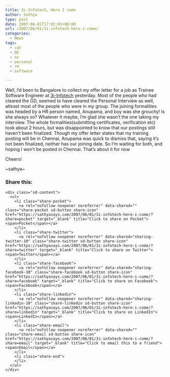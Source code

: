 ```yaml
---
title: 3i-Infotech, Here I come
author: Sathya
type: post
date: 2007-06-01T17:02:03+00:00
url: /2007/06/01/3i-infotech-here-i-come/
categories:
  - News
tags:
  - cat
  - DE
  - os
  - personal
  - rm
  - software

---
```

Well, I&#8217;d been to Bangalore to collect my offer letter for a job as Trainee Software Engineer at <a href="http://www.3i-infotech.com" title="3i-Infotech" target="_blank">3i-Infotech</a> yesterday. Most of the people who had cleared the GD, seemed to have cleared the Personal Interview as well, atleast most of the people who were in my group. The joining formalities was headed by a HR person named, Anupama, and boy was she grouchy! Is she always so? Whatever it maybe, I&#8217;m glad she wasn&#8217;t the one taking my interview. The whole formalities(submitting certificates, verification etc) took about 2 hours, but was disappointed to know that our postings still haven&#8217;t been finalized. Though my offer letter states that my training posting will be in Chennai, Anupama was quick to dismiss that, saying it&#8217;s not been finalized, neither has our joining date. So I&#8217;m waiting for both, and hoping I won&#8217;t be posted in Chennai. That&#8217;s about it for now

Cheers!

~sathya~

<div class="sharedaddy sd-sharing-enabled">
  <div class="robots-nocontent sd-block sd-social sd-social-icon-text sd-sharing">
    <h3 class="sd-title">
      Share this:
    </h3>
    
    <div class="sd-content">
      <ul>
        <li class="share-pocket">
          <a rel="nofollow noopener noreferrer" data-shared="" class="share-pocket sd-button share-icon" href="https://sathyasays.com/2007/06/01/3i-infotech-here-i-come/?share=pocket" target="_blank" title="Click to share on Pocket"><span>Pocket</span></a>
        </li>
        <li class="share-twitter">
          <a rel="nofollow noopener noreferrer" data-shared="sharing-twitter-10" class="share-twitter sd-button share-icon" href="https://sathyasays.com/2007/06/01/3i-infotech-here-i-come/?share=twitter" target="_blank" title="Click to share on Twitter"><span>Twitter</span></a>
        </li>
        <li class="share-facebook">
          <a rel="nofollow noopener noreferrer" data-shared="sharing-facebook-10" class="share-facebook sd-button share-icon" href="https://sathyasays.com/2007/06/01/3i-infotech-here-i-come/?share=facebook" target="_blank" title="Click to share on Facebook"><span>Facebook</span></a>
        </li>
        <li class="share-linkedin">
          <a rel="nofollow noopener noreferrer" data-shared="sharing-linkedin-10" class="share-linkedin sd-button share-icon" href="https://sathyasays.com/2007/06/01/3i-infotech-here-i-come/?share=linkedin" target="_blank" title="Click to share on LinkedIn"><span>LinkedIn</span></a>
        </li>
        <li class="share-email">
          <a rel="nofollow noopener noreferrer" data-shared="" class="share-email sd-button share-icon" href="https://sathyasays.com/2007/06/01/3i-infotech-here-i-come/?share=email" target="_blank" title="Click to email this to a friend"><span>Email</span></a>
        </li>
        <li class="share-end">
        </li>
      </ul>
    </div>
  </div>
</div>